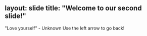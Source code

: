layout: slide
title: "Welcome to our second slide!"
---
"Love yourself" - Unknown
Use the left arrow to go back!
